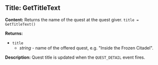 ## Title: GetTitleText

**Content:**
Returns the name of the quest at the quest giver.
`title = GetTitleText()`

**Returns:**
- `title`
  - *string* - name of the offered quest, e.g. "Inside the Frozen Citadel".

**Description:**
Quest title is updated when the `QUEST_DETAIL` event fires.